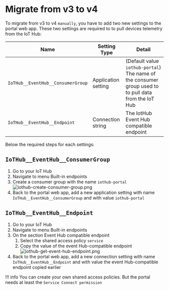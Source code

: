 # Migrate from v3 to v4

To migrate from v3 to v4 `manually`, you have to add two new settings to the portal web app. These two settings are required to to pull devices telemetry from the IoT Hub:

| Name | Setting Type | Detail |
|---|---|---|
| `IoTHub__EventHub__ConsumerGroup` | Application setting | (Default value `iothub-portal`) The name of the consumer group used to to pull data from the IoT Hub |
| `IoTHub__EventHub__Endpoint` | Connection string  | The IotHub Event Hub compatible endpoint |

Below the required steps for each settings:

## `IoTHub__EventHub__ConsumerGroup`

1. Go to your IoT Hub
2. Navigate to menu Built-in endpoints
3. Create a consumer group with the name `iothub-portal`
    ![iothub-create-consumer-group.png](/images/iothub-create-consumer-group.png)
4. Back to the portal web app, add a new application setting with name `IoTHub__EventHub__ConsumerGroup` and with value `iothub-portal`

## `IoTHub__EventHub__Endpoint`

1. Go to your IoT Hub
2. Navigate to menu Built-in endpoints
3. On the section Event Hub compatible endpoint
      1. Select the shared access policy `service`
      2. Copy the value of the event Hub-compatible endpoint
      ![iothub-get-event-hub-endpoint.png](/images/iothub-get-event-hub-endpoint.png)
4. Back to the portal web app, add a new connection setting with name `IoTHub__EventHub__Endpoint` and with value the event Hub-compatible endpoint copied earlier

!!! info
    You can create your own shared access policies. But the portal needs at least the `Service Connect permission`

